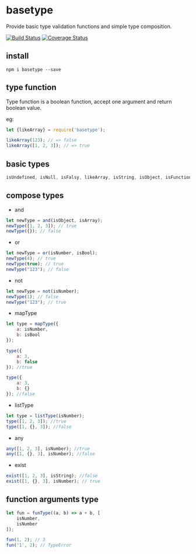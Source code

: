 # basetype

Provide basic type validation functions and simple type composition.

[![Build Status](https://travis-ci.org/LoveKino/basetype.svg)](https://travis-ci.org/LoveKino/basetype.svg)
[![Coverage Status](https://coveralls.io/repos/github/LoveKino/basetype/badge.svg?branch=master)](https://coveralls.io/github/LoveKino/basetype?branch=master)

## install

`npm i basetype --save`

## type function

Type function is a boolean function, accept one argument and return boolean value.

eg:
```js
let {likeArray} = require('basetype');

likeArray(123); // => false
likeArray([1, 2, 3]); // => true
```

## basic types

```js
isUndefined, isNull, isFalsy, likeArray, isString, isObject, isFunction, isNumber, isBool, isNode, isPromise, isReadableStream, isWritableStream
```

## compose types

- and

```js
let newType = and(isObject, isArray);
newType([1, 2, 3]); // true
newType({}); // false
```

- or

```js
let newType = or(isNumber, isBool);
newType(4); // true
newType(true); // true
newType("123"); // false
```

- not

```js
let newType = not(isNumber);
newType(1); // false
newType("123"); // true
```

- mapType

```js
let type = mapType({
    a: isNumber,
    b: isBool
});

type({
    a: 3,
    b: false
}); //true

type({
    a: 3,
    b: {}
}); //false
```

- listType

```js
let type = listType(isNumber);
type([1, 2, 3]); //true
type([1, {}, 3]); //false
```

- any

```js
any([1, 2, 3], isNumber); //true
any([1, {}, 3], isNumber); //false
```

- exist

```js
exist([1, 2, 3], isString); //false
exist([1, {}, 3], isNumber); // true
```

## function arguments type

```js
let fun = funType((a, b) => a + b, [
    isNumber,
    isNumber
]);

fun(1, 2); // 3
fun('1', 2); // TypeError
```
